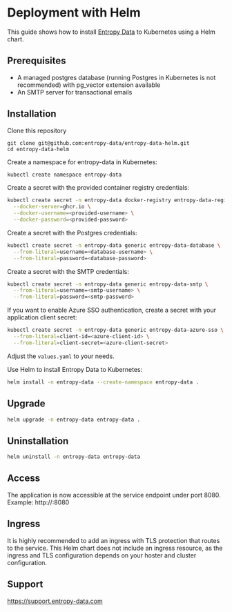 # Deployment with Helm

This guide shows how to install [Entropy Data](https://entropy-data.com/) to Kubernetes using a Helm chart.

## Prerequisites

- A managed postgres database (running Postgres in Kubernetes is not recommended) with pg_vector extension available
- An SMTP server for transactional emails

## Installation

Clone this repository
```
git clone git@github.com:entropy-data/entropy-data-helm.git
cd entropy-data-helm
```

Create a namespace for entropy-data in Kubernetes:

```bash
kubectl create namespace entropy-data
```

Create a secret with the provided container registry credentials:

```bash
kubectl create secret -n entropy-data docker-registry entropy-data-registry \
  --docker-server=ghcr.io \
  --docker-username=<provided-username> \
  --docker-password=<provided-password> 
```

Create a secret with the Postgres credentials:

```bash
kubectl create secret -n entropy-data generic entropy-data-database \
  --from-literal=username=<database-username> \
  --from-literal=password=<database-password>
```

Create a secret with the SMTP credentials:

```bash
kubectl create secret -n entropy-data generic entropy-data-smtp \
  --from-literal=username=<smtp-username> \
  --from-literal=password=<smtp-password>
```

If you want to enable Azure SSO authentication, create a secret with your application client secret:

```bash
kubectl create secret -n entropy-data generic entropy-data-azure-sso \
  --from-literal=client-id=<azure-client-id> \
  --from-literal=client-secret=<azure-client-secret>
```


Adjust the `values.yaml` to your needs.

Use Helm to install Entropy Data to Kubernetes:

```bash
helm install -n entropy-data --create-namespace entropy-data .
```

## Upgrade

```bash
helm upgrade -n entropy-data entropy-data .
```

## Uninstallation

```bash
helm uninstall -n entropy-data entropy-data
```


## Access

The application is now accessible at the service endpoint under port 8080.
Example: http://<service-ip-address>:8080

## Ingress

It is highly recommended to add an ingress with TLS protection that routes to the service.
This Helm chart does not include an ingress resource, as the ingress and TLS configuration depends on your hoster and cluster configuration.

## Support

https://support.entropy-data.com



